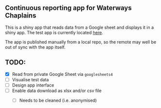 ## Continuous reporting app for Waterways Chaplains

This is a shiny app that reads data from a Google sheet and displays it in a shiny app. The test app is currently located [here](https://church-army.shinyapps.io/waterways-test/).

The app is published manually from a local repo, so the remote may well be out of sync with the app itself.

## TODO:

- [x] Read from private Google Sheet via `googlesheets4`
- [ ] Visualise test data
- [ ] Design app interface
- [ ] Enable data download as xlsx and/or csv file
	- [ ] Needs to be cleaned (i.e. anonymised)
 
